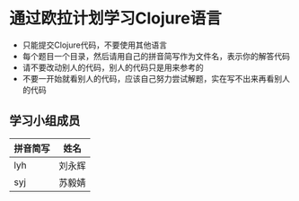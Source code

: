 # 通过欧拉计划学习Clojure语言

* 只能提交Clojure代码，不要使用其他语言
* 每个题目一个目录，然后请用自己的拼音简写作为文件名，表示你的解答代码
* 请不要改动别人的代码，别人的代码只是用来参考的
* 不要一开始就看别人的代码，应该自己努力尝试解题，实在写不出来再看别人的代码

## 学习小组成员

拼音简写 | 姓名
-----|-----
lyh | 刘永辉
syj | 苏毅婧 
